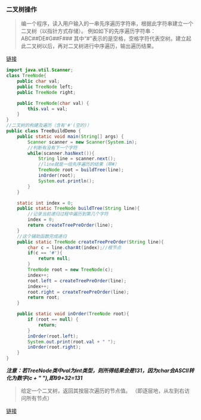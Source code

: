 ### 二叉树操作

> 编一个程序，读入用户输入的一串先序遍历字符串，根据此字符串建立一个二叉树（以指针方式存储）。 
  例如如下的先序遍历字符串： ABC##DE#G##F### 其中“#”表示的是空格，空格字符代表空树。建立起此二叉树以后，再对二叉树进行中序遍历，输出遍历结果。

[链接](https://www.nowcoder.com/practice/4b91205483694f449f94c179883c1fef?tpId=60&&tqId=29483&rp=1&ru=/activity/oj&qru=/ta/tsing-kaoyan/question-ranking)

```java
import java.util.Scanner;
class TreeNode{
    public char val;
    public TreeNode left;
    public TreeNode right;

    public TreeNode(char val) {
        this.val = val;
    }
}
//二叉树的构建及遍历（含有'#'(空的)）
public class TreeBuildDemo {
    public static void main(String[] args) {
        Scanner scanner = new Scanner(System.in);
        //判断有没有下一个字符
        while(scanner.hasNext()){
            String line = scanner.next();
            //line就是一组先序遍历的结果（带#）
            TreeNode root = buildTree(line);
            inOrder(root);
            System.out.println();
        }
    }

    static int index = 0;
    public static TreeNode buildTree(String line){
        //记录当前递归过程中遍历到第几个字符
        index = 0;
        return createTreePreOrder(line);
    }
    //这个辅助函数完成递归
    public static TreeNode createTreePreOrder(String line){
        char c = line.charAt(index);//根节点
        if(c == '#'){
            return null;
        }
        TreeNode root = new TreeNode(c);
        index++;
        root.left = createTreePreOrder(line);
        index++;
        root.right = createTreePreOrder(line);
        return root;
    }

    public static void inOrder(TreeNode root){
        if (root == null) {
            return;
        }
        inOrder(root.left);
        System.out.print(root.val + " ");
        inOrder(root.right);
    }
}
```

***注意：若TreeNode类中val为int类型，则所得结果会是131，因为char会ASCII转化为数字(c + " "),即99+32=131***

> 给定一个二叉树，返回其按层次遍历的节点值。 （即逐层地，从左到右访问所有节点）

[链接](https://leetcode-cn.com/problems/binary-tree-level-order-traversal/)
  
